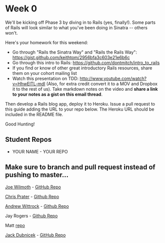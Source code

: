 # Week 0

We'll be kicking off Phase 3 by diving in to Rails (yes, finally!). Some parts of Rails will look similar to what you've been doing in Sinatra -- others won't.

Here's your homework for this weekend:

* Go through "Rails the Sinatra Way" and "Rails the Rails Way":
https://gist.github.com/keithtom/2956bfa3c603e21e6b6c
* Go through this intro to Rails: https://github.com/dontmitch/intro_to_rails
* If you find or know of other great introductory Rails resources, share them on your cohort mailing list
* Watch this presentation on TDD: http://www.youtube.com/watch?v=HhwElTL-mdI
(Also, for extra credit convert it to a MOV and Dropbox it to the rest of us). Take markdown notes on the video and **share a link to your notes as a gist on this email thread**.

Then develop a Rails blog app, deploy it to Heroku. Issue a pull request to this guide adding the URL to your repo below. The Heroku URL should be included in the README file.

Good Hunting!

## Student Repos

* YOUR NAME - YOUR REPO

## Make sure to branch and pull request instead of pushing to master...

[Joe Wilmoth](http://blogjoe.herokuapp.com) - [GitHub Repo](https://github.com/jbwilmoth/rails_blog)

[Chris Prater](http://enigmatic-fjord-8286.herokuapp.com) - [Github Repo](https://github.com/cprater/rails_blog)

[Andrew Wittrock](http://floating-harbor-3845.herokuapp.com) - [Github Repo](https://github.com/Birdrock/rails_blog)

Jay Rogers - [Github Repo](https://github.com/jayrogers889csa/rails_blog)

Matt [repo](https://github.com/oconn/Sample-Blog)

[Jack Dubnicek](http://basic-rails-blog.herokuapp.com) - [GitHub Repo](https://github.com/jdubnicek/basic-rails-blog)
